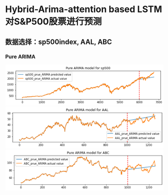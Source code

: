 # Hybrid-Arima-attention based LSTM对S&P500股票进行预测

## 数据选择：sp500index, AAL, ABC

### Pure ARIMA 

![](https://github.com/Dzy-HW-XD/Hybrid-Arima-LSTM/raw/main/results_figures/pure_ARIMA_sp500_overall.png) 
![](https://github.com/Dzy-HW-XD/Hybrid-Arima-LSTM/raw/main/results_figures/pure_ARIMA_AAL_overall.png) 
![](https://github.com/Dzy-HW-XD/Hybrid-Arima-LSTM/raw/main/results_figures/pure_ARIMA_ABC_overall.png) 
